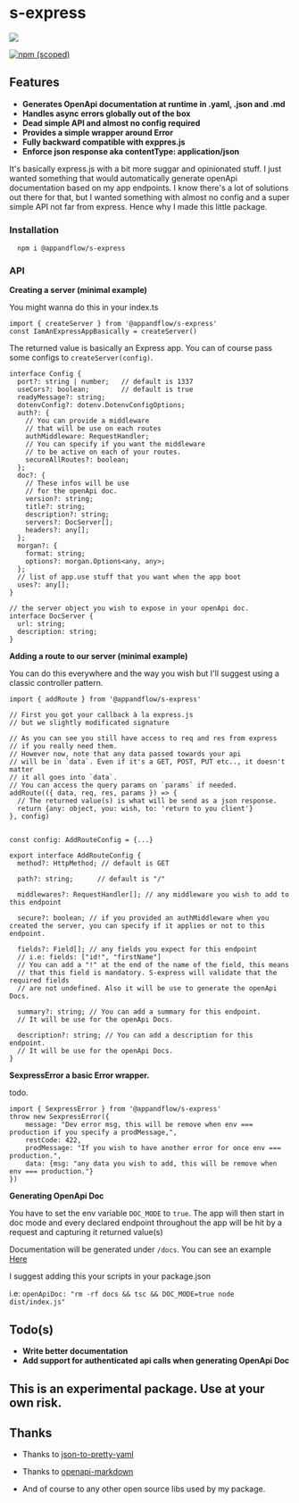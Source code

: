 # s-express

<img src="https://cdn.discordapp.com/attachments/688484592348561446/766241998868709406/unknown.png"
/>

[![npm (scoped)](https://img.shields.io/npm/v/quick-picker.svg)](https://www.npmjs.com/package/@appandflow/s-express)

## Features

- **Generates OpenApi documentation at runtime in .yaml, .json and .md**
- **Handles async errors globally out of the box**
- **Dead simple API and almost no config required**
- **Provides a simple wrapper around Error**
- **Fully backward compatible with exppres.js**
- **Enforce json response aka contentType: application/json**

It's basically express.js with a bit more suggar and opinionated stuff. I just wanted
something that would automatically generate openApi documentation based on my app
endpoints. I know there's a lot of solutions out there for that,
but I wanted something with almost no config and a super simple API not far from express. Hence why I made this little package.

### Installation

```
  npm i @appandflow/s-express
```

### API

**Creating a server (minimal example)**

You might wanna do this in your index.ts

```TS
import { createServer } from '@appandflow/s-express'
const IamAnExpressAppBasically = createServer()
```

The returned value is basically an Express app.
You can of course pass some configs to `createServer(config)`.

```TS
interface Config {
  port?: string | number;   // default is 1337
  useCors?: boolean;        // default is true
  readyMessage?: string;
  dotenvConfig?: dotenv.DotenvConfigOptions;
  auth?: {
    // You can provide a middleware
    // that will be use on each routes
    authMiddleware: RequestHandler;
    // You can specify if you want the middleware
    // to be active on each of your routes.
    secureAllRoutes?: boolean;
  };
  doc?: {
    // These infos will be use
    // for the openApi doc.
    version?: string;
    title?: string;
    description?: string;
    servers?: DocServer[];
    headers?: any[];
  };
  morgan?: {
    format: string;
    options?: morgan.Options<any, any>;
  };
  // list of app.use stuff that you want when the app boot
  uses?: any[];
}

// the server object you wish to expose in your openApi doc.
interface DocServer {
  url: string;
  description: string;
}

```

**Adding a route to our server (minimal example)**

You can do this everywhere and the way you wish
but I'll suggest using a classic controller pattern.

```TS
import { addRoute } from '@appandflow/s-express'

// First you got your callback à la express.js
// but we slightly modificated signature

// As you can see you still have access to req and res from express
// if you really need them.
// However now, note that any data passed towards your api
// will be in `data`. Even if it's a GET, POST, PUT etc.., it doesn't matter
// it all goes into `data`.
// You can access the query params on `params` if needed.
addRoute(({ data, req, res, params }) => {
  // The returned value(s) is what will be send as a json response.
  return {any: object, you: wish, to: 'return to you client'}
}, config)


const config: AddRouteConfig = {...}

export interface AddRouteConfig {
  method?: HttpMethod; // default is GET

  path?: string;      // default is "/"

  middlewares?: RequestHandler[]; // any middleware you wish to add to this endpoint

  secure?: boolean; // if you provided an authMiddleware when you created the server, you can specify if it applies or not to this endpoint.

  fields?: Field[]; // any fields you expect for this endpoint
  // i.e: fields: ["id!", "firstName"]
  // You can add a "!" at the end of the name of the field, this means
  // that this field is mandatory. S-express will validate that the required fields
  // are not undefined. Also it will be use to generate the openApi Docs.

  summary?: string; // You can add a summary for this endpoint.
  // It will be use for the openApi Docs.

  description?: string; // You can add a description for this endpoint.
  // It will be use for the openApi Docs.
}

```

**SexpressError a basic Error wrapper.**

todo.

```TS
import { SexpressError } from '@appandflow/s-express'
throw new SexpressError({
    message: "Dev error msg, this will be remove when env === production if you specify a prodMessage,",
    restCode: 422,
    prodMessage: "If you wish to have another error for once env === production.",
    data: {msg: "any data you wish to add, this will be remove when env === production."}
})

```

**Generating OpenApi Doc**

You have to set the env variable `DOC_MODE` to `true`.
The app will then start in doc mode and every declared endpoint
throughout the app will be hit by a request and capturing it returned value(s)

Documentation will be generated under `/docs`.
You can see an example <a href="https://github.com/AppAndFlow/s-express/blob/master/openApiDocExample">Here</a>

I suggest adding this your scripts in your package.json

i.e: `openApiDoc: "rm -rf docs && tsc && DOC_MODE=true node dist/index.js"`

## Todo(s)

- **Write better documentation**
- **Add support for authenticated api calls when generating OpenApi Doc**

## This is an experimental package. Use at your own risk.

## Thanks

- Thanks to <a href="https://github.com/alexcrist/json-to-pretty-yaml">json-to-pretty-yaml<a/>

- Thanks to <a href="https://github.com/theBenForce/openapi-markdown">openapi-markdown<a/>

- And of course to any other open source libs used by my package.
